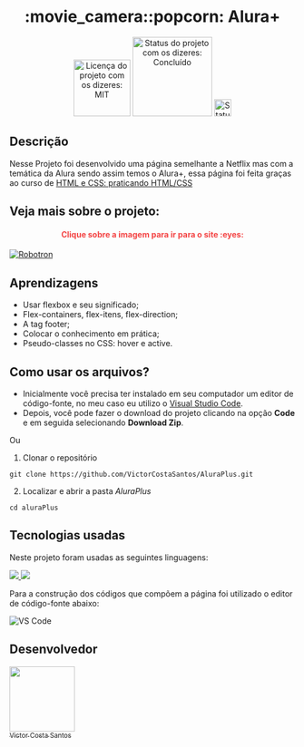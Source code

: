 
<h1 align="center">:movie_camera::popcorn: Alura+</h1>

<div>
  <p align="center">
    <img  style="width:100px" alt="Licença do projeto com os dizeres: MIT" src="https://img.shields.io/github/license/RodrigoHarder/numero-secreto-reconhecimento-voz.svg">
    <img  style="width:140px" alt="Status do projeto com os dizeres: Concluído" src="https://img.shields.io/static/v1?label=Status&message=Concluído &color=green">
    <img style="width:30px" alt="Status do projeto com os dizeres: Concluído" src="https://cdn-icons-png.flaticon.com/512/1721/1721539.png">
    
  </p>
</div>

## **Descrição**

Nesse Projeto foi desenvolvido uma página semelhante a Netflix mas com a temática da Alura sendo assim temos o Alura+, essa página foi feita graças ao curso de [HTML e CSS: praticando HTML/CSS](https://cursos.alura.com.br/course/html-css-praticando-html-css) 

## Veja mais sobre o projeto:

  <h4 align="center" style = "color: #f34444;"> <b>Clique sobre a imagem para ir para o site </b>:eyes:  
  </h4>

  <a  target="_blank" href = "https://alura-plus-sigma-olive.vercel.app/"><img  alt="Robotron" src="https://media0.giphy.com/media/v1.Y2lkPTc5MGI3NjExYjBlOTU0NDNkOTRkMzEzNzJhOTNjZmRjMTRkZDg4MzI1YTBhY2UyNSZjdD1n/MCQ3baicYXWS1fzDqE/giphy.gif"></a>

</hr>
  

## **Aprendizagens** 
* Usar flexbox e seu significado;
* Flex-containers, flex-itens, flex-direction;
* A tag footer;
* Colocar o conhecimento em prática;
* Pseudo-classes no CSS: hover e active.

</hr>

## **Como usar os arquivos?**

- Inicialmente você precisa ter instalado em seu computador um editor de código-fonte, no meu caso eu utilizo o [Visual Studio Code](https://code.visualstudio.com/download). 
- Depois, você pode fazer o download do projeto clicando na opção **Code** e em seguida selecionando **Download Zip**.

Ou

1. Clonar o repositório

```
git clone https://github.com/VictorCostaSantos/AluraPlus.git
```
2. Localizar e abrir a pasta *AluraPlus*

```
cd aluraPlus
```

## **Tecnologias usadas**

Neste projeto foram usadas as seguintes linguagens:


  <a href="https://developer.mozilla.org/pt-BR/docs/Web/HTML">
    <img src="https://skillicons.dev/icons?i=html"/>
  </a>
   <a href="https://developer.mozilla.org/pt-BR/docs/Web/CSS">
    <img src="https://skillicons.dev/icons?i=css"/>
  </a>
   
Para a construção dos códigos que compõem a página foi utilizado o editor de código-fonte abaixo:

<img  alt="VS Code" src="https://img.shields.io/badge/Visual%20Studio%20Code-0078d7.svg?style=for-the-badge&logo=visual-studio-code&logoColor=white">

## Desenvolvedor

[<img src="https://avatars.githubusercontent.com/u/91506513?v=4" width=115><br><sub>Victor Costa Santos</sub>](https://github.com/VictorCostaSantos)

   
